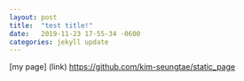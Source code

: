 ```yaml
---
layout: post
title:  "test title!"
date:   2019-11-23 17-55-34 -0600
categories: jekyll update
---
```


[my page] (link)
<https://github.com/kim-seungtae/static_page>
